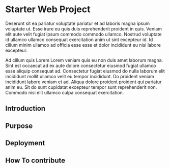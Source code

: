 # Starter Web Project

Deserunt sit ea pariatur voluptate pariatur et ad laboris magna ipsum voluptate ut. Esse irure eu quis duis reprehenderit proident in quis. Veniam elit aute velit fugiat ipsum commodo commodo ullamco. Nostrud voluptate id ullamco ullamco consequat exercitation anim ut sint excepteur id. Id cillum minim ullamco ad officia esse esse et dolor incididunt eu nisi labore excepteur.

Ad cillum quis Lorem Lorem veniam quis eu non duis amet laborum magna. Sint est occaecat ad ex aute dolore consectetur eiusmod fugiat ullamco esse aliquip consequat ad. Consectetur fugiat eiusmod do nulla laborum elit incididunt mollit ullamco velit eu tempor incididunt. Do proident veniam incididunt labore veniam et ad. Aliqua dolore proident proident qui pariatur anim eu. Sit do sunt cupidatat excepteur tempor sunt reprehenderit non. Commodo nisi elit ullamco culpa consequat exercitation.

## Introduction 

## Purpose

## Deployment

## How To contribute